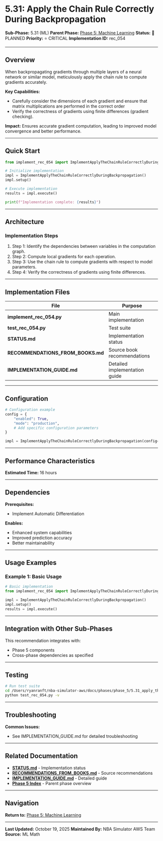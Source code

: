 # 5.31: Apply the Chain Rule Correctly During Backpropagation

**Sub-Phase:** 5.31 (ML)
**Parent Phase:** [Phase 5: Machine Learning](../PHASE_5_INDEX.md)
**Status:** 🔵 PLANNED
**Priority:** ⭐ CRITICAL
**Implementation ID:** rec_054

---

## Overview

When backpropagating gradients through multiple layers of a neural network or similar model, meticulously apply the chain rule to compute gradients accurately.

**Key Capabilities:**
- Carefully consider the dimensions of each gradient and ensure that matrix multiplications are performed in the correct order
- Verify the correctness of gradients using finite differences (gradient checking).

**Impact:**
Ensures accurate gradient computation, leading to improved model convergence and better performance.

---

## Quick Start

```python
from implement_rec_054 import ImplementApplyTheChainRuleCorrectlyDuringBackpropagation

# Initialize implementation
impl = ImplementApplyTheChainRuleCorrectlyDuringBackpropagation()
impl.setup()

# Execute implementation
results = impl.execute()

print(f"Implementation complete: {results}")
```

---

## Architecture

### Implementation Steps

1. Step 1: Identify the dependencies between variables in the computation graph.
2. Step 2: Compute local gradients for each operation.
3. Step 3: Use the chain rule to compute gradients with respect to model parameters.
4. Step 4: Verify the correctness of gradients using finite differences.

---

## Implementation Files

| File | Purpose |
|------|---------|
| **implement_rec_054.py** | Main implementation |
| **test_rec_054.py** | Test suite |
| **STATUS.md** | Implementation status |
| **RECOMMENDATIONS_FROM_BOOKS.md** | Source book recommendations |
| **IMPLEMENTATION_GUIDE.md** | Detailed implementation guide |

---

## Configuration

```python
# Configuration example
config = {
    "enabled": True,
    "mode": "production",
    # Add specific configuration parameters
}

impl = ImplementApplyTheChainRuleCorrectlyDuringBackpropagation(config=config)
```

---

## Performance Characteristics

**Estimated Time:** 16 hours

---

## Dependencies

**Prerequisites:**
- Implement Automatic Differentiation

**Enables:**
- Enhanced system capabilities
- Improved prediction accuracy
- Better maintainability

---

## Usage Examples

### Example 1: Basic Usage

```python
# Basic implementation
from implement_rec_054 import ImplementApplyTheChainRuleCorrectlyDuringBackpropagation

impl = ImplementApplyTheChainRuleCorrectlyDuringBackpropagation()
impl.setup()
results = impl.execute()
```

---

## Integration with Other Sub-Phases

This recommendation integrates with:
- Phase 5 components
- Cross-phase dependencies as specified

---

## Testing

```bash
# Run test suite
cd /Users/ryanranft/nba-simulator-aws/docs/phases/phase_5/5.31_apply_the_chain_rule_correctly_during_backpropagation
python test_rec_054.py -v
```

---

## Troubleshooting

**Common Issues:**
- See IMPLEMENTATION_GUIDE.md for detailed troubleshooting

---

## Related Documentation

- **[STATUS.md](STATUS.md)** - Implementation status
- **[RECOMMENDATIONS_FROM_BOOKS.md](RECOMMENDATIONS_FROM_BOOKS.md)** - Source recommendations
- **[IMPLEMENTATION_GUIDE.md](IMPLEMENTATION_GUIDE.md)** - Detailed guide
- **[Phase 5 Index](../PHASE_5_INDEX.md)** - Parent phase overview

---

## Navigation

**Return to:** [Phase 5: Machine Learning](../PHASE_5_INDEX.md)

---

**Last Updated:** October 19, 2025
**Maintained By:** NBA Simulator AWS Team
**Source:** ML Math
